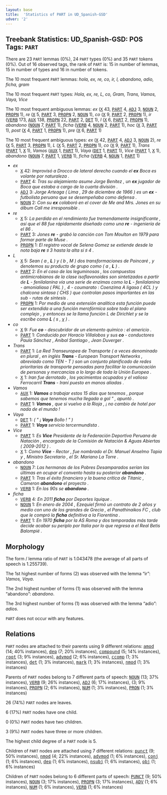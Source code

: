 ```yaml
---
layout: base
title:  'Statistics of PART in UD_Spanish-GSD'
udver: '2'
---
```


## Treebank Statistics: UD_Spanish-GSD: POS Tags: `PART`

There are 23 `PART` lemmas (0%), 24 `PART` types (0%) and 35 `PART` tokens (0%).
Out of 16 observed tags, the rank of `PART` is: 15 in number of lemmas, 15 in number of types and 16 in number of tokens.

The 10 most frequent `PART` lemmas: <em>hola, ex, re, co, ir, l, abandono, adio, ficha, gram</em>

The 10 most frequent `PART` types:  <em>Hola, ex, re, L, co, Gram, Trans, Vamos, Vaya, Vice</em>

The 10 most frequent ambiguous lemmas: <em>ex</em> (<tt><a href="es_gsd-pos-X.html">X</a></tt> 43, <tt><a href="es_gsd-pos-PART.html">PART</a></tt> 4, <tt><a href="es_gsd-pos-ADJ.html">ADJ</a></tt> 3, <tt><a href="es_gsd-pos-NOUN.html">NOUN</a></tt> 2, <tt><a href="es_gsd-pos-PROPN.html">PROPN</a></tt> 1), <em>re</em> (<tt><a href="es_gsd-pos-X.html">X</a></tt> 5, <tt><a href="es_gsd-pos-PART.html">PART</a></tt> 3, <tt><a href="es_gsd-pos-PROPN.html">PROPN</a></tt> 2, <tt><a href="es_gsd-pos-NOUN.html">NOUN</a></tt> 1), <em>co</em> (<tt><a href="es_gsd-pos-X.html">X</a></tt> 9, <tt><a href="es_gsd-pos-PART.html">PART</a></tt> 2, <tt><a href="es_gsd-pos-PROPN.html">PROPN</a></tt> 1), <em>ir</em> (<tt><a href="es_gsd-pos-VERB.html">VERB</a></tt> 173, <tt><a href="es_gsd-pos-AUX.html">AUX</a></tt> 138, <tt><a href="es_gsd-pos-PROPN.html">PROPN</a></tt> 22, <tt><a href="es_gsd-pos-PART.html">PART</a></tt> 2, <tt><a href="es_gsd-pos-DET.html">DET</a></tt> 1), <em>l</em> (<tt><a href="es_gsd-pos-X.html">X</a></tt> 6, <tt><a href="es_gsd-pos-PART.html">PART</a></tt> 2, <tt><a href="es_gsd-pos-PROPN.html">PROPN</a></tt> 1), <em>abandono</em> (<tt><a href="es_gsd-pos-NOUN.html">NOUN</a></tt> 7, <tt><a href="es_gsd-pos-PART.html">PART</a></tt> 1), <em>ficha</em> (<tt><a href="es_gsd-pos-VERB.html">VERB</a></tt> 4, <tt><a href="es_gsd-pos-NOUN.html">NOUN</a></tt> 2, <tt><a href="es_gsd-pos-PART.html">PART</a></tt> 1), <em>hoc</em> (<tt><a href="es_gsd-pos-X.html">X</a></tt> 3, <tt><a href="es_gsd-pos-PART.html">PART</a></tt> 1), <em>post</em> (<tt><a href="es_gsd-pos-X.html">X</a></tt> 4, <tt><a href="es_gsd-pos-PART.html">PART</a></tt> 1, <tt><a href="es_gsd-pos-PROPN.html">PROPN</a></tt> 1), <em>pre</em> (<tt><a href="es_gsd-pos-X.html">X</a></tt> 6, <tt><a href="es_gsd-pos-PART.html">PART</a></tt> 1)

The 10 most frequent ambiguous types:  <em>ex</em> (<tt><a href="es_gsd-pos-X.html">X</a></tt> 42, <tt><a href="es_gsd-pos-PART.html">PART</a></tt> 4, <tt><a href="es_gsd-pos-ADJ.html">ADJ</a></tt> 3, <tt><a href="es_gsd-pos-NOUN.html">NOUN</a></tt> 2), <em>re</em> (<tt><a href="es_gsd-pos-X.html">X</a></tt> 5, <tt><a href="es_gsd-pos-PART.html">PART</a></tt> 3, <tt><a href="es_gsd-pos-PROPN.html">PROPN</a></tt> 1), <em>L</em> (<tt><a href="es_gsd-pos-X.html">X</a></tt> 5, <tt><a href="es_gsd-pos-PART.html">PART</a></tt> 2, <tt><a href="es_gsd-pos-PROPN.html">PROPN</a></tt> 1), <em>co</em> (<tt><a href="es_gsd-pos-X.html">X</a></tt> 9, <tt><a href="es_gsd-pos-PART.html">PART</a></tt> 1), <em>Trans</em> (<tt><a href="es_gsd-pos-PART.html">PART</a></tt> 1, <tt><a href="es_gsd-pos-X.html">X</a></tt> 1), <em>Vamos</em> (<tt><a href="es_gsd-pos-AUX.html">AUX</a></tt> 1, <tt><a href="es_gsd-pos-PART.html">PART</a></tt> 1), <em>Vaya</em> (<tt><a href="es_gsd-pos-DET.html">DET</a></tt> 1, <tt><a href="es_gsd-pos-PART.html">PART</a></tt> 1), <em>Vice</em> (<tt><a href="es_gsd-pos-PART.html">PART</a></tt> 1, <tt><a href="es_gsd-pos-X.html">X</a></tt> 1), <em>abandono</em> (<tt><a href="es_gsd-pos-NOUN.html">NOUN</a></tt> 7, <tt><a href="es_gsd-pos-PART.html">PART</a></tt> 1, <tt><a href="es_gsd-pos-VERB.html">VERB</a></tt> 1), <em>ficha</em> (<tt><a href="es_gsd-pos-VERB.html">VERB</a></tt> 4, <tt><a href="es_gsd-pos-NOUN.html">NOUN</a></tt> 1, <tt><a href="es_gsd-pos-PART.html">PART</a></tt> 1)


* <em>ex</em>
  * <tt><a href="es_gsd-pos-X.html">X</a></tt> 42: <em>Improvisó a Drocco de lateral derecho cuando el <b>ex</b> Boca es volante por naturaleza .</em>
  * <tt><a href="es_gsd-pos-PART.html">PART</a></tt> 4: <em>Tras su alejamiento asume Jorge Benítez , un <b>ex</b> jugador de Boca que estaba a cargo de la cuarta división .</em>
  * <tt><a href="es_gsd-pos-ADJ.html">ADJ</a></tt> 3: <em>Jorge Arteaga ( Lima , 29 de diciembre de 1966 ) es un <b>ex</b> - futbolista peruano que se desempeñaba como defensa .</em>
  * <tt><a href="es_gsd-pos-NOUN.html">NOUN</a></tt> 2: <em>Con su <b>ex</b> colaboró en el cover de Me and Mrs. Jones en su álbum Call me irresponsible .</em>
* <em>re</em>
  * <tt><a href="es_gsd-pos-X.html">X</a></tt> 5: <em>La perdida en el rendimiento fue tremendamente insignificante , así que el 88 fue rápidamente diseñado como una <b>re</b> - ingeniería de el 86 .</em>
  * <tt><a href="es_gsd-pos-PART.html">PART</a></tt> 3: <em>Jones <b>re</b> - grabó la canción con Tom Moulton en 1979 para formar parte de Muse .</em>
  * <tt><a href="es_gsd-pos-PROPN.html">PROPN</a></tt> 1: <em>El registro vocal de Selena Gomez se extiende desde la nota baja <b>re</b> ♯ 3 hasta la alta si ♯ 4 .</em>
* <em>L</em>
  * <tt><a href="es_gsd-pos-X.html">X</a></tt> 5: <em>Sean ( a , <b>L</b> ) y ( b , M ) dos transformaciones de Poincaré , y denotemos su producto de grupo como ( a , <b>L</b> ) .</em>
  * <tt><a href="es_gsd-pos-PART.html">PART</a></tt> 2: <em>En el caso de las leguminosas , los compuestos antimicrobianos de la clase isoflavonoides son sintetizados a partir de <b>L</b> - fenilalanina vía una serie de enzimas como la <b>L</b> - fenilalanina - amonialiasa ( PAL ) , 4 - coumarato : Coenzima A ligasa ( 4CL ) y chalcona sintasa ( CHS ) que controlan pasos importantes en las sub - rutas de síntesis .</em>
  * <tt><a href="es_gsd-pos-PROPN.html">PROPN</a></tt> 1: <em>Por medio de una extensión analítica esta función puede ser extendida a una función merofórmica sobre todo el plano complejo , y entonces se la llama función L de Dirichlet y se la escribe como <b>L</b> ( s , χ ) .</em>
* <em>co</em>
  * <tt><a href="es_gsd-pos-X.html">X</a></tt> 9: <em>Fue <b>co</b> - descubridor de un elemento químico : el americio .</em>
  * <tt><a href="es_gsd-pos-PART.html">PART</a></tt> 1: <em>Conducido por Horacio Villalobos y sus <b>co</b> - conductores Paula Sánchez , Aníbal Santiago , Jean Duverger .</em>
* <em>Trans</em>
  * <tt><a href="es_gsd-pos-PART.html">PART</a></tt> 1: <em>La Red Transeuropea de Transporte ( a veces denominado en plural , en inglés <b>Trans</b> - European Transport Networks , abreviado como TEN - T ) son un conjunto planificado de redes prioritarias de transporte pensadas para facilitar la comunicación de personas y mercancías a lo largo de toda la Unión Europea .</em>
  * <tt><a href="es_gsd-pos-X.html">X</a></tt> 1: <em>Iran fue derrotado , los yacimientos ocupados y el valioso Ferrocarril <b>Trans</b> - Iraní puesto en manos aliadas .</em>
* <em>Vamos</em>
  * <tt><a href="es_gsd-pos-AUX.html">AUX</a></tt> 1: <em><b>Vamos</b> a trabajar estos 15 días que tenemos , porque sabemos que tenemos mucha llegada a gol " , apuntó .</em>
  * <tt><a href="es_gsd-pos-PART.html">PART</a></tt> 1: <em><b>Vamos</b> , que si vuelvo a la Rioja , ¡ no cambio de hotel por nada de el mundo !</em>
* <em>Vaya</em>
  * <tt><a href="es_gsd-pos-DET.html">DET</a></tt> 1: <em>( " ¡ <b>Vaya</b> Bollo ! " )</em>
  * <tt><a href="es_gsd-pos-PART.html">PART</a></tt> 1: <em><b>Vaya</b> servicio tercermundista .</em>
* <em>Vice</em>
  * <tt><a href="es_gsd-pos-PART.html">PART</a></tt> 1: <em>Es <b>Vice</b> Presidente de la Federación Deportiva Peruana de Natación , encargado de la Comisión de Natación & Aguas Abiertas ( 2009-2012 ) .</em>
  * <tt><a href="es_gsd-pos-X.html">X</a></tt> 1: <em>Como <b>Vice</b> - Rector , fue nombrado el Dr. Manuel Anselmo Tapia y , Ministro Secretario , el Sr. Mariano La Torre .</em>
* <em>abandono</em>
  * <tt><a href="es_gsd-pos-NOUN.html">NOUN</a></tt> 7: <em>Las hermanas de los Pobres Desamparados serían las últimas en ocupar el convento hasta su posterior <b>abandono</b> .</em>
  * <tt><a href="es_gsd-pos-PART.html">PART</a></tt> 1: <em>Tras el éxito financiero y la buena crítica de Titanic , Cameron <b>abandono</b> el proyecto .</em>
  * <tt><a href="es_gsd-pos-VERB.html">VERB</a></tt> 1: <em>En los 90s se <b>abandono</b> .</em>
* <em>ficha</em>
  * <tt><a href="es_gsd-pos-VERB.html">VERB</a></tt> 4: <em>En 2011 <b>ficha</b> por Deportes Iquique .</em>
  * <tt><a href="es_gsd-pos-NOUN.html">NOUN</a></tt> 1: <em>En enero de 2004 , Ezequiel firmó un contrato de 2 años y medio con uno de los grandes de Grecia , el Panathinaikos FC , club que le compró la <b>ficha</b> definitiva a la Fiorentina .</em>
  * <tt><a href="es_gsd-pos-PART.html">PART</a></tt> 1: <em>En 1970 <b>ficha</b> por la AS Roma y dos temporadas más tarde decide acabar su periplo por Italia por lo que regresa a el Real Betis Balompié .</em>

## Morphology

The form / lemma ratio of `PART` is 1.043478 (the average of all parts of speech is 1.255739).

The 1st highest number of forms (2) was observed with the lemma “ir”: <em>Vamos, Vaya</em>.

The 2nd highest number of forms (1) was observed with the lemma “abandono”: <em>abandono</em>.

The 3rd highest number of forms (1) was observed with the lemma “adio”: <em>adios</em>.

`PART` does not occur with any features.


## Relations

`PART` nodes are attached to their parents using 9 different relations: <tt><a href="es_gsd-dep-amod.html">amod</a></tt> (14; 40% instances), <tt><a href="es_gsd-dep-dep.html">dep</a></tt> (7; 20% instances), <tt><a href="es_gsd-dep-compound.html">compound</a></tt> (5; 14% instances), <tt><a href="es_gsd-dep-root.html">root</a></tt> (3; 9% instances), <tt><a href="es_gsd-dep-advmod.html">advmod</a></tt> (2; 6% instances), <tt><a href="es_gsd-dep-ccomp.html">ccomp</a></tt> (1; 3% instances), <tt><a href="es_gsd-dep-det.html">det</a></tt> (1; 3% instances), <tt><a href="es_gsd-dep-mark.html">mark</a></tt> (1; 3% instances), <tt><a href="es_gsd-dep-nmod.html">nmod</a></tt> (1; 3% instances)

Parents of `PART` nodes belong to 7 different parts of speech: <tt><a href="es_gsd-pos-NOUN.html">NOUN</a></tt> (13; 37% instances), <tt><a href="es_gsd-pos-VERB.html">VERB</a></tt> (9; 26% instances), <tt><a href="es_gsd-pos-ADJ.html">ADJ</a></tt> (6; 17% instances),  (3; 9% instances), <tt><a href="es_gsd-pos-PROPN.html">PROPN</a></tt> (2; 6% instances), <tt><a href="es_gsd-pos-NUM.html">NUM</a></tt> (1; 3% instances), <tt><a href="es_gsd-pos-PRON.html">PRON</a></tt> (1; 3% instances)

26 (74%) `PART` nodes are leaves.

6 (17%) `PART` nodes have one child.

0 (0%) `PART` nodes have two children.

3 (9%) `PART` nodes have three or more children.

The highest child degree of a `PART` node is 5.

Children of `PART` nodes are attached using 7 different relations: <tt><a href="es_gsd-dep-punct.html">punct</a></tt> (9; 50% instances), <tt><a href="es_gsd-dep-nmod.html">nmod</a></tt> (4; 22% instances), <tt><a href="es_gsd-dep-advmod.html">advmod</a></tt> (1; 6% instances), <tt><a href="es_gsd-dep-conj.html">conj</a></tt> (1; 6% instances), <tt><a href="es_gsd-dep-dep.html">dep</a></tt> (1; 6% instances), <tt><a href="es_gsd-dep-nsubj.html">nsubj</a></tt> (1; 6% instances), <tt><a href="es_gsd-dep-obj.html">obj</a></tt> (1; 6% instances)

Children of `PART` nodes belong to 6 different parts of speech: <tt><a href="es_gsd-pos-PUNCT.html">PUNCT</a></tt> (9; 50% instances), <tt><a href="es_gsd-pos-NOUN.html">NOUN</a></tt> (3; 17% instances), <tt><a href="es_gsd-pos-PROPN.html">PROPN</a></tt> (3; 17% instances), <tt><a href="es_gsd-pos-ADV.html">ADV</a></tt> (1; 6% instances), <tt><a href="es_gsd-pos-NUM.html">NUM</a></tt> (1; 6% instances), <tt><a href="es_gsd-pos-VERB.html">VERB</a></tt> (1; 6% instances)

